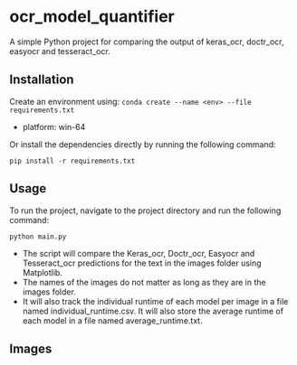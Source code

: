 # ocr_model_quantifier
A simple Python project for comparing the output of keras_ocr, doctr_ocr, easyocr and tesseract_ocr.


## Installation
Create an environment using:
```conda create --name <env> --file requirements.txt```
* platform: win-64

Or install the dependencies directly by running the following command:

```pip install -r requirements.txt```


## Usage
To run the project, navigate to the project directory and run the following command:

```python main.py```


* The script will compare the Keras_ocr, Doctr_ocr, Easyocr and Tesseract_ocr predictions for the text in the images folder using Matplotlib. 
* The names of the images do not matter as long as they are in the images folder.
* It will also track the individual runtime of each model per image in a file named individual_runtime.csv. It will also store the average runtime of each model in a file named average_runtime.txt.

## Images

